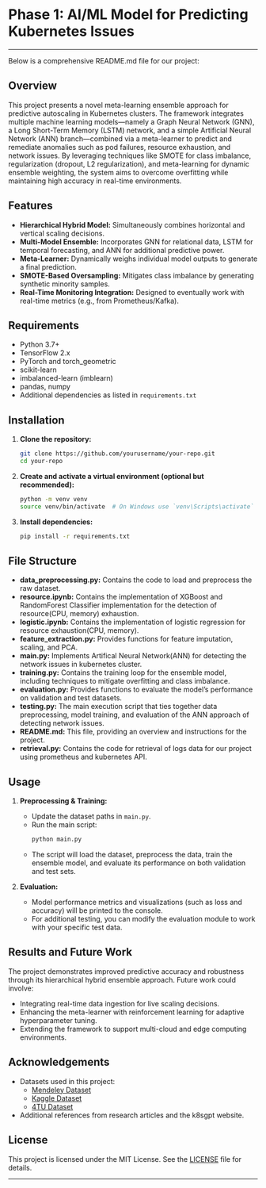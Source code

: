 # Phase 1: AI/ML Model for Predicting Kubernetes Issues

---
Below is a comprehensive README.md file for our project:



## Overview
This project presents a novel meta-learning ensemble approach for predictive autoscaling in Kubernetes clusters. The framework integrates multiple machine learning models—namely a Graph Neural Network (GNN), a Long Short-Term Memory (LSTM) network, and a simple Artificial Neural Network (ANN) branch—combined via a meta-learner to predict and remediate anomalies such as pod failures, resource exhaustion, and network issues. By leveraging techniques like SMOTE for class imbalance, regularization (dropout, L2 regularization), and meta-learning for dynamic ensemble weighting, the system aims to overcome overfitting while maintaining high accuracy in real-time environments.

## Features
- **Hierarchical Hybrid Model:** Simultaneously combines horizontal and vertical scaling decisions.
- **Multi-Model Ensemble:** Incorporates GNN for relational data, LSTM for temporal forecasting, and ANN for additional predictive power.
- **Meta-Learner:** Dynamically weighs individual model outputs to generate a final prediction.
- **SMOTE-Based Oversampling:** Mitigates class imbalance by generating synthetic minority samples.
- **Real-Time Monitoring Integration:** Designed to eventually work with real-time metrics (e.g., from Prometheus/Kafka).

## Requirements
- Python 3.7+
- TensorFlow 2.x
- PyTorch and torch_geometric
- scikit-learn
- imbalanced-learn (imblearn)
- pandas, numpy
- Additional dependencies as listed in `requirements.txt`

## Installation
1. **Clone the repository:**
   ```bash
   git clone https://github.com/yourusername/your-repo.git
   cd your-repo
   ```
2. **Create and activate a virtual environment (optional but recommended):**
   ```bash
   python -m venv venv
   source venv/bin/activate  # On Windows use `venv\Scripts\activate` or use conda to create virtual environment.
   ```
3. **Install dependencies:**
   ```bash
   pip install -r requirements.txt
   ```

## File Structure
- **data_preprocessing.py:** Contains the code to load and preprocess the raw dataset.
- **resource.ipynb:** Contains the implementation of XGBoost and RandomForest Classifier implementation for the detection of resource(CPU, memory) exhaustion.
- **logistic.ipynb:** Contains the implementation of logistic regression for resource exhaustion(CPU, memory). 
- **feature_extraction.py:** Provides functions for feature imputation, scaling, and PCA.
- **main.py:** Implements Artifical Neural Network(ANN) for detecting the network issues in kubernetes cluster.
- **training.py:** Contains the training loop for the ensemble model, including techniques to mitigate overfitting and class imbalance.
- **evaluation.py:** Provides functions to evaluate the model’s performance on validation and test datasets.
- **testing.py:** The main execution script that ties together data preprocessing, model training, and evaluation of the ANN approach of detecting network issues.
- **README.md:** This file, providing an overview and instructions for the project.
- **retrieval.py:** Contains the code for retrieval of logs data for our project using prometheus and kubernetes API.

## Usage
1. **Preprocessing & Training:**
   - Update the dataset paths in `main.py`.
   - Run the main script:
     ```bash
     python main.py
     ```
   - The script will load the dataset, preprocess the data, train the ensemble model, and evaluate its performance on both validation and test sets.

2. **Evaluation:**
   - Model performance metrics and visualizations (such as loss and accuracy) will be printed to the console.
   - For additional testing, you can modify the evaluation module to work with your specific test data.

## Results and Future Work
The project demonstrates improved predictive accuracy and robustness through its hierarchical hybrid ensemble approach. Future work could involve:
- Integrating real-time data ingestion for live scaling decisions.
- Enhancing the meta-learner with reinforcement learning for adaptive hyperparameter tuning.
- Extending the framework to support multi-cloud and edge computing environments.

## Acknowledgements
- Datasets used in this project:
  - [Mendeley Dataset](https://data.mendeley.com/datasets/ks9vbv5pb2/1)
  - [Kaggle Dataset](https://www.kaggle.com/datasets/nickkinyae/kubernetes-resource-and-performancemetricsallocation?resource=download)
  - [4TU Dataset](https://data.4tu.nl/articles/dataset/AssureMOSS_Kubernetes_Run-time_Monitoring_Dataset/20463687)
- Additional references from research articles and the k8sgpt website.

## License
This project is licensed under the MIT License. See the [LICENSE](LICENSE) file for details.

---

